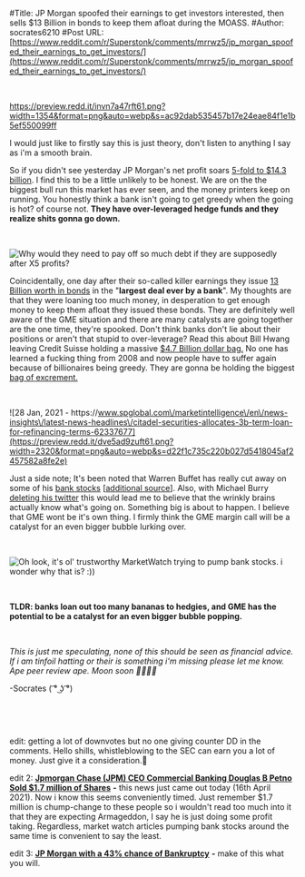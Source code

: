 #Title: JP Morgan spoofed their earnings to get investors interested, then sells $13 Billion in bonds to keep them afloat during the MOASS.
#Author: socrates6210
#Post URL: [https://www.reddit.com/r/Superstonk/comments/mrrwz5/jp_morgan_spoofed_their_earnings_to_get_investors/](https://www.reddit.com/r/Superstonk/comments/mrrwz5/jp_morgan_spoofed_their_earnings_to_get_investors/)


&#x200B;

https://preview.redd.it/invn7a47rft61.png?width=1354&format=png&auto=webp&s=ac92dab535457b17e24eae84f1e1b5ef550099ff

I would just like to firstly say this is just theory, don't listen to anything I say as i'm a smooth brain.

So if you didn't see yesterday JP Morgan's net profit soars [5-fold to $14.3 billion](https://www.marketwatch.com/story/jp-morgan-net-profit-soars-5-fold-to-143-billion-and-revenue-tops-expectations-but-stock-slips-2021-04-14). I find this to be a little unlikely to be honest. We are on the the biggest bull run this market has ever seen, and the money printers keep on running. You honestly think a bank isn't going to get greedy when the going is hot? of course not. **They have over-leveraged hedge funds and they realize shits gonna go down.**

&#x200B;

![Why would they need to pay off so much debt if they are supposedly after X5 profits?](https://preview.redd.it/fvjwtbywhft61.png?width=1594&format=png&auto=webp&s=4172ce776e05c85fc4de6aac8f6d66e15f1e82b2)

Coincidentally, one day after their so-called killer earnings they issue [13 Billion worth in bonds](https://www.bloomberg.com/news/articles/2021-04-15/jpmorgan-to-sell-13-billion-of-bonds-in-largest-bank-sale-ever) in the "**largest deal ever by a bank**".  My thoughts are that they were loaning too much money, in desperation to get enough money to keep them afloat they issued these bonds. They are definitely well aware of the GME situation and there are many catalysts are going together are the one time, they're spooked. Don't think banks don't lie about their positions or aren't that stupid to over-leverage?  Read this about Bill Hwang leaving Credit Suisse holding a massive [$4.7 Billion dollar bag.](https://www.forbes.com/sites/siladityaray/2021/04/06/credit-suisse-takes-47-billion-hit-following-archegos-collapse/amp/) No one has learned a fucking thing from 2008 and now people have to suffer again because of billionaires being greedy. They are gonna be holding the biggest [bag of excrement.](https://www.youtube.com/watch?v=K05sxfa4zdM)

&#x200B;

![28 Jan, 2021 -  https:\/\/www.spglobal.com\/marketintelligence\/en\/news-insights\/latest-news-headlines\/citadel-securities-allocates-3b-term-loan-for-refinancing-terms-62337677](https://preview.redd.it/dve5ad9zuft61.png?width=2320&format=png&auto=webp&s=d22f1c735c220b027d5418045af2457582a8fe2e)

Just a side note; It's been noted that Warren Buffet has really cut away on some of his [bank stocks](https://www.barrons.com/articles/warren-buffetts-berkshire-hathaway-pared-down-its-bank-holdings-that-looks-like-a-10-billion-mistake-51616500847) \[[additional source](https://edition.cnn.com/2021/02/16/investing/berkshire-hathaway-warren-buffett-stocks/index.html)\]. Also, with Michael Burry [deleting his twitter](https://markets.businessinsider.com/currencies/news/big-short-michael-burry-deletes-twitter-profile-warning-market-bubbles-2021-4-1030275994) this would lead me to believe that the wrinkly brains actually know what's going on. Something big is about to happen. I believe that GME wont be it's own thing. I firmly think the GME margin call will be a catalyst for an even bigger bubble lurking over.

&#x200B;

![Oh look, it's ol' trustworthy MarketWatch trying to pump bank stocks. i wonder why that is? :\)\)](https://preview.redd.it/twyeq0x9rft61.png?width=1948&format=png&auto=webp&s=f70e104c563beb4f0f1aed57abb2475547466968)

&#x200B;

**TLDR: banks loan out too many bananas to hedgies, and GME has the potential to be a catalyst for an even bigger bubble popping.** 

&#x200B;

*This is just me speculating, none of this should be seen as financial advice. If i am tinfoil hatting or their is something i'm missing please let me know. Ape peer review ape. Moon soon 🚀🚀🚀🚀*

\-Socrates ( ͡° ͜ʖ ͡°)

&#x200B;

&#x200B;

edit: getting a lot of downvotes but no one giving counter DD in the comments. Hello shills, whistleblowing to the SEC can earn you a lot of money. Just give it a consideration.🙂

edit 2:  [**Jpmorgan Chase (JPM) CEO Commercial Banking Douglas B Petno Sold $1.7 million of Shares**](https://finance.yahoo.com/news/jpmorgan-chase-jpm-ceo-commercial-031501920.html) **-** this news just came out today (16th April 2021). Now i know this seems conveniently timed. Just remember $1.7 million is chump-change to these people so i wouldn't read too much into it that they are expecting Armageddon, I say he is just doing some profit taking. Regardless, market watch articles pumping bank stocks around the same time is convenient to say the least.

edit 3: [**JP Morgan with a 43% chance of Bankruptcy**](https://www.reddit.com/r/Superstonk/comments/mrxln5/macroaxis_a_company_started_in_the_wake_of_the/) **-** make of this what you will.